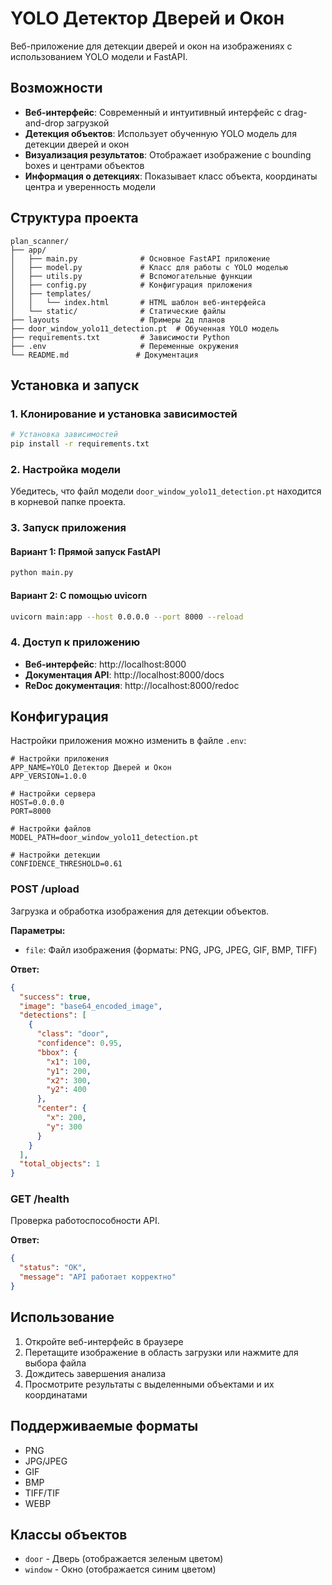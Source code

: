# YOLO Детектор Дверей и Окон

Веб-приложение для детекции дверей и окон на изображениях с использованием YOLO модели и FastAPI.

## Возможности

- **Веб-интерфейс**: Современный и интуитивный интерфейс с drag-and-drop загрузкой
- **Детекция объектов**: Использует обученную YOLO модель для детекции дверей и окон
- **Визуализация результатов**: Отображает изображение с bounding boxes и центрами объектов
- **Информация о детекциях**: Показывает класс объекта, координаты центра и уверенность модели

## Структура проекта

```
plan_scanner/
├── app/
│   ├── main.py              # Основное FastAPI приложение
│   ├── model.py             # Класс для работы с YOLO моделью
│   ├── utils.py             # Вспомогательные функции
│   ├── config.py            # Конфигурация приложения
│   ├── templates/
│   │   └── index.html       # HTML шаблон веб-интерфейса
│   └── static/              # Статические файлы
├── layouts                  # Примеры 2д планов
├── door_window_yolo11_detection.pt  # Обученная YOLO модель
├── requirements.txt         # Зависимости Python
├── .env                     # Переменные окружения
└── README.md               # Документация
```

## Установка и запуск

### 1. Клонирование и установка зависимостей

```bash
# Установка зависимостей
pip install -r requirements.txt
```

### 2. Настройка модели

Убедитесь, что файл модели `door_window_yolo11_detection.pt` находится в корневой папке проекта.

### 3. Запуск приложения

#### Вариант 1: Прямой запуск FastAPI
```bash
python main.py
```

#### Вариант 2: С помощью uvicorn
```bash
uvicorn main:app --host 0.0.0.0 --port 8000 --reload
```

### 4. Доступ к приложению

- **Веб-интерфейс**: http://localhost:8000
- **Документация API**: http://localhost:8000/docs
- **ReDoc документация**: http://localhost:8000/redoc

## Конфигурация

Настройки приложения можно изменить в файле `.env`:

```env
# Настройки приложения
APP_NAME=YOLO Детектор Дверей и Окон
APP_VERSION=1.0.0

# Настройки сервера
HOST=0.0.0.0
PORT=8000

# Настройки файлов
MODEL_PATH=door_window_yolo11_detection.pt

# Настройки детекции
CONFIDENCE_THRESHOLD=0.61
```


### POST /upload
Загрузка и обработка изображения для детекции объектов.

**Параметры:**
- `file`: Файл изображения (форматы: PNG, JPG, JPEG, GIF, BMP, TIFF)

**Ответ:**
```json
{
  "success": true,
  "image": "base64_encoded_image",
  "detections": [
    {
      "class": "door",
      "confidence": 0.95,
      "bbox": {
        "x1": 100,
        "y1": 200,
        "x2": 300,
        "y2": 400
      },
      "center": {
        "x": 200,
        "y": 300
      }
    }
  ],
  "total_objects": 1
}
```

### GET /health
Проверка работоспособности API.

**Ответ:**
```json
{
  "status": "OK",
  "message": "API работает корректно"
}
```

## Использование

1. Откройте веб-интерфейс в браузере
2. Перетащите изображение в область загрузки или нажмите для выбора файла
3. Дождитесь завершения анализа
4. Просмотрите результаты с выделенными объектами и их координатами

## Поддерживаемые форматы

- PNG
- JPG/JPEG
- GIF
- BMP
- TIFF/TIF
- WEBP

## Классы объектов

- `door` - Дверь (отображается зеленым цветом)
- `window` - Окно (отображается синим цветом)
